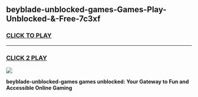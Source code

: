 
## beyblade-unblocked-games-Games-Play-Unblocked-&-Free-7c3xf
<h3>
<a href="https://premium76.site?title=beyblade-unblocked-games&ref=24A">CLICK TO PLAY</a></h3>
<hr>

<h3>
<a href="https://premium76.site?title=beyblade-unblocked-games&ref=24A">CLICK 2 PLAY</a>
  
</h3>

<a href="https://premium76.site?title=beyblade-unblocked-games&ref=24A"><img src="https://clearcache.store/games.png"></a>


**beyblade-unblocked-games games unblocked: Your Gateway to Fun and Accessible Online Gaming**
